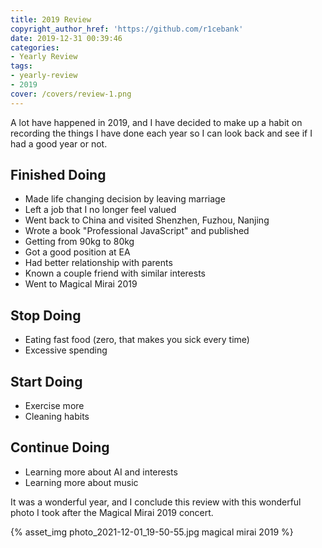 ```yaml
---
title: 2019 Review
copyright_author_href: 'https://github.com/r1cebank'
date: 2019-12-31 00:39:46
categories:
- Yearly Review
tags:
- yearly-review
- 2019
cover: /covers/review-1.png
---
```

A lot have happened in 2019, and I have decided to make up a habit on recording the things I have done each year so I can look back and see if I had a good year or not.

## Finished Doing

* Made life changing decision by leaving marriage
* Left a job that I no longer feel valued
* Went back to China and visited Shenzhen, Fuzhou, Nanjing
* Wrote a book "Professional JavaScript" and published
* Getting from 90kg to 80kg
* Got a good position at EA
* Had better relationship with parents
* Known a couple friend with similar interests
* Went to Magical Mirai 2019

## Stop Doing

* Eating fast food (zero, that makes you sick every time)
* Excessive spending

## Start Doing

* Exercise more
* Cleaning habits

## Continue Doing

* Learning more about AI and interests
* Learning more about music

It was a wonderful year, and I conclude this review with this wonderful photo I took after the Magical Mirai 2019 concert.

{% asset_img photo_2021-12-01_19-50-55.jpg magical mirai 2019 %}